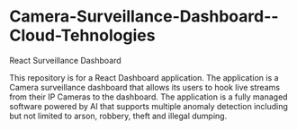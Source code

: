 # Camera-Surveillance-Dashboard--Cloud-Tehnologies
React Surveillance Dashboard


This repository is for a React Dashboard application. The application is a Camera surveillance dashboard that allows its users to hook live streams from their IP Cameras to the dashboard. The application is a fully managed software powered by AI that supports multiple anomaly detection including but not limited to arson, robbery, theft and illegal dumping.
